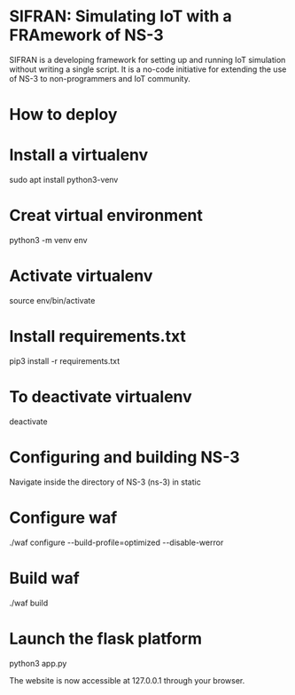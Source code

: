 # SIFRAN: Simulating IoT with a FRAmework of NS-3
SIFRAN is a developing framework for setting up and running IoT simulation without writing a single script. It is a no-code initiative for extending the use of NS-3 to non-programmers and IoT community.
# How to deploy
# Install a virtualenv
sudo apt install python3-venv
# Creat virtual environment
python3 -m venv env 
# Activate virtualenv
source env/bin/activate
# Install requirements.txt
pip3 install -r requirements.txt
# To deactivate virtualenv
deactivate
# Configuring and building NS-3
Navigate inside the directory of NS-3 (ns-3) in static
# Configure waf
 ./waf configure --build-profile=optimized --disable-werror
# Build waf
./waf build
# Launch the flask platform
python3 app.py

The website is now accessible at 127.0.0.1 through your browser.
